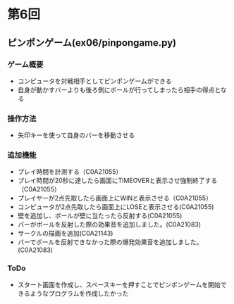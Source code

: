 # 第6回
## ピンポンゲーム(ex06/pinpongame.py)
### ゲーム概要
* コンピュータを対戦相手としてピンポンゲームができる
* 自身が動かすバーよりも後ろ側にボールが行ってしまったら相手の得点となる
### 操作方法
* 矢印キーを使って自身のバーを移動させる
### 追加機能
* プレイ時間を計測する（C0A21055）
* プレイ時間が20秒に達したら画面にTIMEOVERと表示させ強制終了する（C0A21055）
* プレイヤーが2点先取したら画面上にWINと表示させる（C0A21055）
* コンピュータが2点先取したら画面上にLOSEと表示させる(C0A21055)
* 壁を追加し、ボールが壁に当たったら反射する(C0A21055)
* バーがボールを反射した際の効果音を追加しました。(C0A21083)
* サークルの描画を追加(C0A21143)
* バーでボールを反射できなかった際の爆発効果音を追加しました。(C0A21083)
### ToDo
* スタート画面を作成し、スペースキーを押すことでピンポンゲームを開始できるようなプログラムを作成したかった